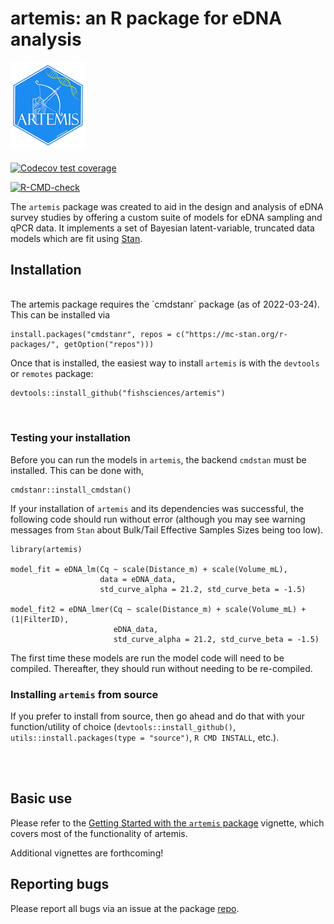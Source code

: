 # artemis: an R package for eDNA analysis  

![artemis logo](man/figures/logo.png)


#### 

<!-- badges: start -->
[![Codecov test coverage](https://codecov.io/gh/fishsciences/artemis/branch/main/graph/badge.svg)](https://app.codecov.io/gh/fishsciences/artemis?branch=main)

[![R-CMD-check](https://github.com/fishsciences/artemis/actions/workflows/R-CMD-check.yaml/badge.svg)](https://github.com/fishsciences/artemis/actions/workflows/R-CMD-check.yaml)
<!-- badges: end -->

The `artemis` package was created to aid in the design and analysis of
eDNA survey studies by offering a custom suite of models for eDNA
sampling and qPCR data. It implements a set of Bayesian
latent-variable, truncated data models which are fit using
[Stan](https://mc-stan.org/). 

## Installation

<br>
The artemis package requires the `cmdstanr` package (as of 2022-03-24). This can be installed via

```
install.packages("cmdstanr", repos = c("https://mc-stan.org/r-packages/", getOption("repos")))
```

Once that is installed, the easiest way to install `artemis` is with the `devtools` or `remotes` package:

```
devtools::install_github("fishsciences/artemis")

```
<br>

### Testing your installation

Before you can run the models in `artemis`, the backend `cmdstan` must be installed. This can be done with,

```
cmdstanr::install_cmdstan()
```

If your installation of `artemis` and its dependencies was successful, the following code should run without error (although you may see warning messages from `Stan` about Bulk/Tail Effective Samples Sizes being too low). 

<!-- If the first or second model returns an error that seems to have something to do with your `c++` compiler, you may need to [follow instructions to edit your `Makevars` or `Makevars.win` file](https://github.com/stan-dev/rstan/wiki/RStan-Getting-Started). -->

```
library(artemis)

model_fit = eDNA_lm(Cq ~ scale(Distance_m) + scale(Volume_mL), 
                    data = eDNA_data,
                    std_curve_alpha = 21.2, std_curve_beta = -1.5)

model_fit2 = eDNA_lmer(Cq ~ scale(Distance_m) + scale(Volume_mL) + (1|FilterID),
                       eDNA_data,
                       std_curve_alpha = 21.2, std_curve_beta = -1.5)

```

The first time these models are run the model code will need to be compiled. Thereafter, they should run without needing to be re-compiled.

### Installing `artemis` from source

<!-- Installing `artemis` from source on Windows is not currently well-supported; we recommend installing from the pre-compiled binary if you're on Windows.   -->

If you prefer to install from source, then go ahead and do that with your function/utility of choice (`devtools::install_github()`, `utils::install.packages(type = "source")`, `R CMD INSTALL`, etc.).  
<br>
<!-- If you have sub-architecture you're really in to customizing, the source code is [here](https://github.com/fishsciences/artemis), go nuts. -->

<br>

## Basic use

Please refer to the [Getting Started with the `artemis` package](https://fishsciences.github.io/artemis/articles/artemis-overview.html) vignette, which covers most of the functionality of artemis.

Additional vignettes are forthcoming!


## Reporting bugs

Please report all bugs via an issue at the package
[repo](https://github.com/fishsciences/artemis/issues).

